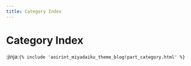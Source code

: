 ```yaml
---
title: Category Index
---
```

# Category Index

:jinja:`{% include 'aoirint_miyadaiku_theme_blog!part_category.html' %}`
